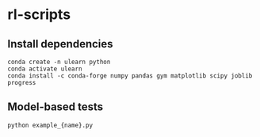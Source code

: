 # rl-scripts

## Install dependencies
```
conda create -n ulearn python
conda activate ulearn
conda install -c conda-forge numpy pandas gym matplotlib scipy joblib progress
```

## Model-based tests

```
python example_{name}.py
```

